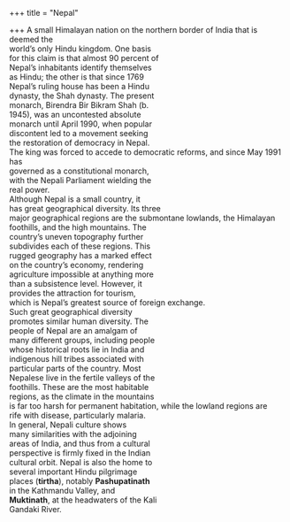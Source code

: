 +++
title = "Nepal"

+++
A small Himalayan nation on the northern border of India that is deemed the  
world’s only Hindu kingdom. One basis  
for this claim is that almost 90 percent of  
Nepal’s inhabitants identify themselves  
as Hindu; the other is that since 1769  
Nepal’s ruling house has been a Hindu  
dynasty, the Shah dynasty. The present  
monarch, Birendra Bir Bikram Shah (b.  
1945), was an uncontested absolute  
monarch until April 1990, when popular  
discontent led to a movement seeking  
the restoration of democracy in Nepal.  
The king was forced to accede to democratic reforms, and since May 1991 has  
governed as a constitutional monarch,  
with the Nepali Parliament wielding the  
real power.  
Although Nepal is a small country, it  
has great geographical diversity. Its three  
major geographical regions are the submontane lowlands, the Himalayan  
foothills, and the high mountains. The  
country’s uneven topography further  
subdivides each of these regions. This  
rugged geography has a marked effect  
on the country’s economy, rendering  
agriculture impossible at anything more  
than a subsistence level. However, it  
provides the attraction for tourism,  
which is Nepal’s greatest source of foreign exchange.  
Such great geographical diversity  
promotes similar human diversity. The  
people of Nepal are an amalgam of  
many different groups, including people  
whose historical roots lie in India and  
indigenous hill tribes associated with  
particular parts of the country. Most  
Nepalese live in the fertile valleys of the  
foothills. These are the most habitable  
regions, as the climate in the mountains  
is far too harsh for permanent habitation, while the lowland regions are  
rife with disease, particularly malaria.  
In general, Nepali culture shows  
many similarities with the adjoining  
areas of India, and thus from a cultural  
perspective is firmly fixed in the Indian  
cultural orbit. Nepal is also the home to  
several important Hindu pilgrimage  
places (**tirtha**), notably **Pashupatinath**  
in the Kathmandu Valley, and  
**Muktinath**, at the headwaters of the Kali  
Gandaki River.